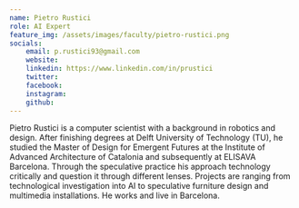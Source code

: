 ```yaml
---
name: Pietro Rustici
role: AI Expert
feature_img: /assets/images/faculty/pietro-rustici.png
socials:
    email: p.rustici93@gmail.com
    website:
    linkedin: https://www.linkedin.com/in/prustici 
    twitter:
    facebook:
    instagram:
    github:
---
```

Pietro Rustici is a computer scientist with a background in robotics and design. After finishing degrees at Delft University of Technology (TU), he studied the Master of Design for Emergent Futures at the Institute of Advanced Architecture of Catalonia and subsequently at ELISAVA Barcelona. Through the speculative practice his approach technology critically and question it through different lenses. Projects are ranging from technological investigation into AI to speculative furniture design and multimedia installations. He works and live in Barcelona. 
